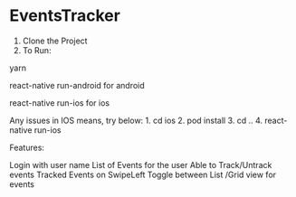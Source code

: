 # EventsTracker

1. Clone the Project
2. To Run: 
  
  yarn
  
  react-native run-android for android
  
  react-native run-ios for ios
  
  Any issues in IOS means, try below:
    1. cd ios
    2. pod install
    3. cd ..
    4. react-native run-ios
    
Features:

Login with user name
List of Events for the user
Able to Track/Untrack events
Tracked Events on SwipeLeft
Toggle between List /Grid view for events
 
